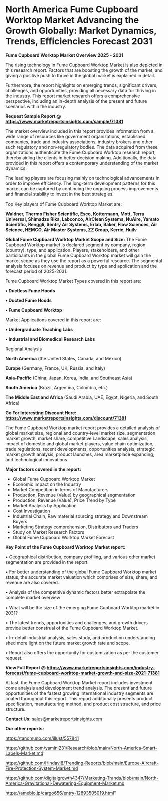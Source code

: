 # North America Fume Cupboard Worktop Market Advancing the Growth Globally: Market Dynamics, Trends, Efficiencies Forecast 2031

<Strong> Fume Cupboard Worktop Market Overview 2025 - 2031</strong>

The rising technology in Fume Cupboard Worktop Market is also depicted in this research report. Factors that are boosting the growth of the market, and giving a positive push to thrive in the global market is explained in detail.

Furthermore, the report highlights on emerging trends, significant drivers, challenges, and opportunities, providing all necessary data for thriving in the industry. This report market research offers a comprehensive perspective, including an in-depth analysis of the present and future scenarios within the industry.

<strong>Request Sample Report @ <a href=https://www.marketreportsinsights.com/sample/71381>https://www.marketreportsinsights.com/sample/71381</a></strong>

The market overview included in this report provides information from a wide range of resources like government organizations, established companies, trade and industry associations, industry brokers and other such regulatory and non-regulatory bodies. The data acquired from these organizations authenticate the Fume Cupboard Worktop research report, thereby aiding the clients in better decision making. Additionally, the data provided in this report offers a contemporary understanding of the market dynamics.

The leading players are focusing mainly on technological advancements in order to improve efficiency. The long-term development patterns for this market can be captured by continuing the ongoing process improvements and financial stability to invest in the best strategies.

Top Key players of Fume Cupboard Worktop Market are:

<strong>Waldner, Thermo Fisher Scientific, Esco, Kottermann, Mott, Terra Universal, Shimadzu Rika, Labconco, AirClean Systems, NuAire, Yamato Scientific, Renggli, Sentry Air Systems, Erlab, Baker, Flow Sciences, Air Science, HEMCO, Air Master Systems, ZZ Group, Kerric, Huilv</strong>

<strong><b>Global Fume Cupboard Worktop Market Scope and Size:</b></strong>
The Fume Cupboard Worktop market is declared segment by company, region (country), type, and application. Players, stakeholders, and other participants in the global Fume Cupboard Worktop market will gain the market scope as they use the report as a powerful resource. The segmental analysis focuses on revenue and product by type and application and the forecast period of 2025-2031.

Fume Cupboard Worktop Market Types covered in this report are:

<strong>• Ductless Fume Hoods

• Ducted Fume Hoods

• Fume Cupboard Worktop</strong>

Market Applications covered in this report are:

<strong>• Undergraduate Teaching Labs

• Industrial and Biomedical Research Labs</strong> 

Regional Analysis

<strong>North America</strong> (the United States, Canada, and Mexico)

<strong>Europe</strong> (Germany, France, UK, Russia, and Italy)

<strong>Asia-Pacific</strong> (China, Japan, Korea, India, and Southeast Asia)

<strong>South America</strong> (Brazil, Argentina, Colombia, etc.)

<strong>The Middle East and Africa</strong> (Saudi Arabia, UAE, Egypt, Nigeria, and South Africa)

<strong>Go For Interesting Discount Here: <a href=https://www.marketreportsinsights.com/discount/71381>https://www.marketreportsinsights.com/discount/71381</a></strong>

The Fume Cupboard Worktop market report provides a detailed analysis of global market size, regional and country-level market size, segmentation market growth, market share, competitive Landscape, sales analysis, impact of domestic and global market players, value chain optimization, trade regulations, recent developments, opportunities analysis, strategic market growth analysis, product launches, area marketplace expanding, and technological innovations.

<strong><b>Major factors covered in the report:</b></strong>
<ul>
  <li>Global Fume Cupboard Worktop Market </li>
  <li>Economic Impact on the Industry</li>
  <li>Market Competition in terms of Manufacturers</li>
  <li>Production, Revenue (Value) by geographical segmentation</li>
  <li>Production, Revenue (Value), Price Trend by Type</li>
  <li>Market Analysis by Application</li>
  <li>Cost Investigation</li>
  <li>Industrial Chain, Raw material sourcing strategy and Downstream Buyers</li>
  <li>Marketing Strategy comprehension, Distributors and Traders</li>
  <li>Study on Market Research Factors</li>
  <li>Global Fume Cupboard Worktop Market Forecast</li>
</ul>

<strong><b>Key Point of the Fume Cupboard Worktop Market report:</b></strong>

• Geographical distribution, company profiling, and various other market segmentation are provided in the report.

• For better understanding of the global Fume Cupboard Worktop market status, the accurate market valuation which comprises of size, share, and revenue are also covered.

• Analysis of the competitive dynamic factors better extrapolate the complete market overview

• What will be the size of the emerging Fume Cupboard Worktop market in 2031?

• The latest trends, opportunities and challenges, and growth drivers provide better construal of the Fume Cupboard Worktop Market.

• In-detail industrial analysis, sales study, and production understanding shed more light on the future market growth rate and scope.

• Report also offers the opportunity for customization as per the customer request.

<strong><b>View Full Report @ <a href=https://www.marketreportsinsights.com/industry-forecast/fume-cupboard-worktop-market-growth-and-size-2021-71381>https://www.marketreportsinsights.com/industry-forecast/fume-cupboard-worktop-market-growth-and-size-2021-71381</a></b></strong>


At last, the Fume Cupboard Worktop Market report includes investment come analysis and development trend analysis. The present and future opportunities of the fastest growing international industry segments are coated throughout this report. This report additionally presents product specification, manufacturing method, and product cost structure, and price structure.

<strong>Contact Us:</strong>
sales@marketreportsinsights.com

<strong>Our other reports:</strong>

<a href=https://tanomuno.com/illust/557841>https://tanomuno.com/illust/557841</a>

<a href=https://github.com/yamini231/Research/blob/main/North-America-Smart-Labels-Market.md>https://github.com/yamini231/Research/blob/main/North-America-Smart-Labels-Market.md</a>

<a href=https://github.com/Hindavi8/Trending-Reports/blob/main/Europe-Aircraft-Fire-Protection-System-Market.md>https://github.com/Hindavi8/Trending-Reports/blob/main/Europe-Aircraft-Fire-Protection-System-Market.md</a>

<a href=https://github.com/digitalgrowth4347/Marketing-Trands/blob/main/North-America-Gravitational-Dewatering-Equipment-Market.md>https://github.com/digitalgrowth4347/Marketing-Trands/blob/main/North-America-Gravitational-Dewatering-Equipment-Market.md</a>

<a href=https://ameblo.jp/cargo656/entry-12893505019.html>https://ameblo.jp/cargo656/entry-12893505019.html</a>"
